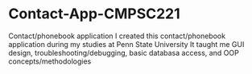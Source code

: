 # Contact-App-CMPSC221
Contact/phonebook application
I created this contact/phonebook application during my studies at Penn State University
It taught me GUI design, troubleshooting/debugging, basic databasa access, and OOP concepts/methodologies
